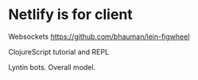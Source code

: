 
# Netlify is for client
Websockets
https://github.com/bhauman/lein-figwheel

ClojureScript tutorial and REPL

Lyntin bots.
Overall model.

